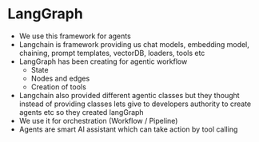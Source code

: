 # LangGraph

* We use this framework for agents
* Langchain is framework providing us chat models, embedding model, chaining, prompt templates, vectorDB, loaders, tools etc
* LangGraph has been creating for agentic workflow
  * State
  * Nodes and edges
  * Creation of tools
* Langchain also provided different agentic classes but they thought instead of providing classes lets give to developers authority to create agents etc so they created langGraph
* We use it for orchestration (Workflow /  Pipeline)
* Agents are smart AI assistant which can take action by tool calling

